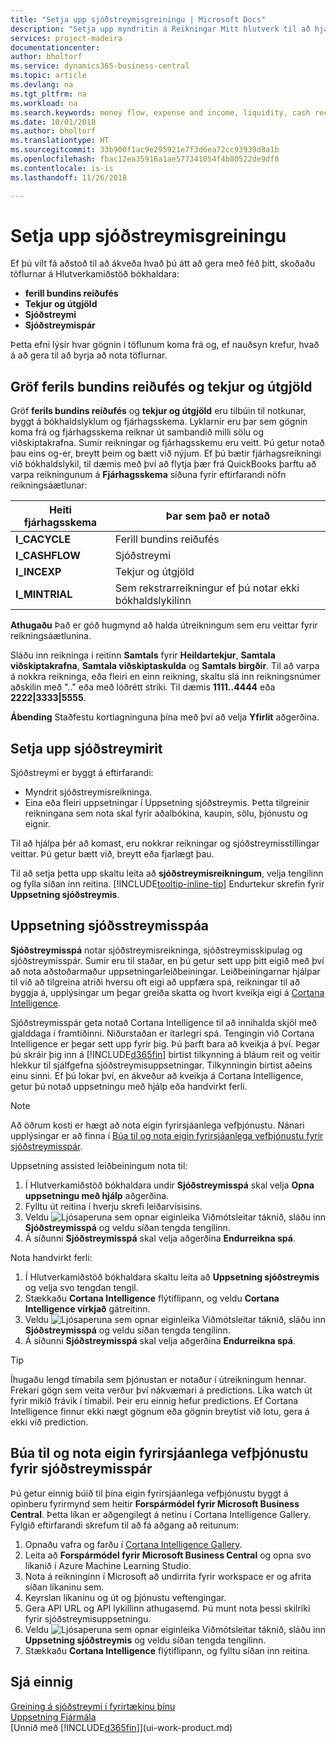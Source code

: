 ```yaml
---
title: "Setja upp sjóðstreymisgreiningu | Microsoft Docs"
description: "Setja upp myndritin á Reikningar Mitt hlutverk til að hjálpa til við að greina sjóðstreymi í fyrirtækinu, þar á meðal útgjöld og tekjur, greiðslugetu og inngreiðslur mínus staðgreiðslur."
services: project-madeira
documentationcenter: 
author: bholtorf
ms.service: dynamics365-business-central
ms.topic: article
ms.devlang: na
ms.tgt_pltfrm: na
ms.workload: na
ms.search.keywords: money flow, expense and income, liquidity, cash receipts minus cash payments, Cartera, funds
ms.date: 10/01/2018
ms.author: bholtorf
ms.translationtype: HT
ms.sourcegitcommit: 33b900f1ac9e295921e7f3d6ea72cc93939d8a1b
ms.openlocfilehash: fbac12ea35916a1ae577341054f4b80522de9df8
ms.contentlocale: is-is
ms.lasthandoff: 11/26/2018

---
```

# <a name="setting-up-cash-flow-analysis"></a>Setja upp sjóðstreymisgreiningu
Ef þú vilt fá aðstoð til að ákveða hvað þú átt að gera með féð þitt, skoðaðu töflurnar á Hlutverkamiðstöð bókhaldara:  

* **ferill bundins reiðufés**  
* **Tekjur og útgjöld**  
* **Sjóðstreymi**  
* **Sjóðstreymispár**  

Þetta efni lýsir hvar gögnin í töflunum koma frá og, ef nauðsyn krefur, hvað á að gera til að byrja að nota töflurnar.  

## <a name="the-cash-cycle-and-income--expense-charts"></a>Gröf ferils bundins reiðufés og tekjur og útgjöld
Gröf **ferils bundins reiðufés** og **tekjur og útgjöld** eru tilbúin til notkunar, byggt á bókhaldslyklum og fjárhagsskema. Lyklarnir eru þar sem gögnin koma frá og fjárhagsskema reiknar út sambandið milli sölu og viðskiptakrafna. Sumir reikningar og fjárhagsskemu eru veitt. Þú getur notað þau eins og-er, breytt þeim og bætt við nýjum. Ef þú bætir fjárhagsreikningi við bókhaldslykil, til dæmis með því að flytja þær frá QuickBooks þarftu að varpa reikningunum á **Fjárhagsskema** síðuna fyrir eftirfarandi nöfn reikningsáætlunar:  

| Heiti fjárhagsskema | Þar sem það er notað |
| --- | --- |
| **I_CACYCLE** |Ferill bundins reiðufés |
| **I_CASHFLOW** |Sjóðstreymi |
| **I_INCEXP** |Tekjur og útgjöld |
| **I_MINTRIAL** |Sem rekstrarreikningur ef þú notar ekki bókhaldslykilinn |

**Athugaðu** Það er góð hugmynd að halda útreikningum sem eru veittar fyrir reikningsáætlunina.  

Sláðu inn reikninga í reitinn **Samtals** fyrir **Heildartekjur**, **Samtala viðskiptakrafna**, **Samtala viðskiptaskulda** og **Samtals birgðir**. Til að varpa á nokkra reikninga, eða fleiri en einn reikning, skaltu slá inn reikningsnúmer aðskilin með ".." eða með lóðrétt striki. Til dæmis **1111..4444** eða **2222|3333|5555**.  

**Ábending** Staðfestu kortlagninguna þína með því að velja **Yfirlit** aðgerðina.  

## <a name="set-up-the-cash-flow-chart"></a>Setja upp sjóðstreymirit
Sjóðstreymi er byggt á eftirfarandi:  

* Myndrit sjóðstreymisreikninga.
* Eina eða fleiri uppsetningar í Uppsetning sjóðstreymis. Þetta tilgreinir reikningana sem nota skal fyrir aðalbókina, kaupin, sölu, þjónustu og eignir.  

Til að hjálpa þér að komast, eru nokkrar reikningar og sjóðstreymisstillingar veittar. Þú getur bætt við, breytt eða fjarlægt þau.  

Til að setja þetta upp skaltu leita að **sjóðstreymisreikningum**, velja tengilinn og fylla síðan inn reitina. [!INCLUDE[tooltip-inline-tip](includes/tooltip-inline-tip_md.md)] Endurtekur skrefin fyrir **Uppsetning sjóðstreymis**.  

## <a name="set-up-cash-flow-forecasts"></a>Uppsetning sjóðsstreymisspáa
**Sjóðstreymisspá** notar sjóðstreymisreikninga, sjóðstreymisskipulag og sjóðstreymisspár. Sumir eru til staðar, en þú getur sett upp þitt eigið með því að nota aðstoðarmaður uppsetningarleiðbeiningar. Leiðbeiningarnar hjálpar til við að tilgreina atriði hversu oft eigi að uppfæra spá, reikningar til að byggja á, upplýsingar um þegar greiða skatta og hvort kveikja eigi á [Cortana Intelligence](https://www.microsoft.com/en-us/cloud-platform/what-is-cortana-intelligence-suite).  

Sjóðstreymisspár geta notað Cortana Intelligence til að innihalda skjöl með gjalddaga í framtíðinni. Niðurstaðan er ítarlegri spá. Tengingin við Cortana Intelligence er þegar sett upp fyrir þig. Þú þarft bara að kveikja á því. Þegar þú skráir þig inn á [!INCLUDE[d365fin](includes/d365fin_md.md)] birtist tilkynning á bláum reit og veitir hlekkur til sjálfgefna sjóðstreymisuppsetningar. Tilkynningin birtist aðeins einu sinni. Ef þú lokar því, en ákveður að kveikja á Cortana Intelligence, getur þú notað uppsetningu með hjálp eða handvirkt ferli.  

> [!NOTE]  
>   Að öðrum kosti er hægt að nota eigin fyrirsjáanlega vefþjónustu. Nánari upplýsingar er að finna í [Búa til og nota eigin fyrirsjáanlega vefþjónustu fyrir sjóðstreymisspár](#AnchorText).  

Uppsetning assisted leiðbeiningum nota til:  

1. Í Hlutverkamiðstöð bókhaldara undir **Sjóðstreymisspá** skal velja **Opna uppsetningu með hjálp** aðgerðina.  
2. Fylltu út reitina í hverju skrefi leiðarvísisins.  
3. Veldu ![Ljósaperuna sem opnar eiginleika Viðmótsleitar](media/ui-search/search_small.png "Segðu mér hvað þú vilt gera") táknið, sláðu inn **Sjóðstreymisspá** og veldu síðan tengda tengilinn.
4. Á síðunni **Sjóðstreymisspá** skal velja aðgerðina **Endurreikna spá**.  

Nota handvirkt ferli:  

1. Í Hlutverkamiðstöð bókhaldara skaltu leita að **Uppsetning sjóðstreymis** og velja svo tengdan tengil.  
2. Stækkaðu **Cortana Intelligence** flýtiflipann, og veldu **Cortana Intelligence virkjað** gátreitinn.  
3. Veldu ![Ljósaperuna sem opnar eiginleika Viðmótsleitar](media/ui-search/search_small.png "Segðu mér hvað þú vilt gera") táknið, sláðu inn **Sjóðstreymisspá** og veldu síðan tengda tengilinn.
4. Á síðunni **Sjóðstreymisspá** skal velja aðgerðina **Endurreikna spá**.  

> [!TIP]  
>   Íhugaðu lengd tímabila sem þjónustan er notaður í útreikningum hennar. Frekari gögn sem veita verður því nákvæmari á predictions. Líka watch út fyrir mikið frávik í tímabil. Þeir eru einnig hefur predictions. Ef Cortana Intelligence finnur ekki nægt gögnum eða gögnin breytist við lotu, gera á ekki við prediction.  

## <a name="AnchorText"> </a>Búa til og nota eigin fyrirsjáanlega vefþjónustu fyrir sjóðstreymisspár
Þú getur einnig búið til þína eigin fyrirsjáanlega vefþjónustu byggt á opinberu fyrirmynd sem heitir **Forspármódel fyrir Microsoft Business Central**. Þetta líkan er aðgengilegt á netinu í Cortana Intelligence Gallery. Fylgið eftirfarandi skrefum til að fá aðgang að reitunum:  

1. Opnaðu vafra og farðu í [Cortana Intelligence Gallery](https://go.microsoft.com/fwlink/?linkid=828352).  
2. Leita að **Forspármódel fyrir Microsoft Business Central** og opna svo líkanið í Azure Machine Learning Studio.  
3. Nota á reikninginn í Microsoft að undirrita fyrir workspace er og afrita síðan líkaninu sem.  
4. Keyrslan líkaninu og út og þjónustu veftengingar.  
5. Gera API URL og API lykillinn athugasemd. Þú munt nota þessi skilríki fyrir sjóðstreymisuppsetningu.  
6. Veldu ![Ljósaperuna sem opnar eiginleika Viðmótsleitar](media/ui-search/search_small.png "Segðu mér hvað þú vilt gera") táknið, sláðu inn **Uppsetning sjóðstreymis** og veldu síðan tengda tengilinn.  
7. Stækkaðu **Cortana Intelligence** flýtiflipann, og fylltu síðan inn reitina.  

## <a name="see-also"></a>Sjá einnig
[Greining á sjóðstreymi í fyrirtækinu þínu](finance-analyze-cash-flow.md)  
[Uppsetning Fjármála](finance-setup-finance.md)  
[Unnið með [!INCLUDE[d365fin](includes/d365fin_md.md)]](ui-work-product.md)

